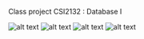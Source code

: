 Class project CSI2132 : Database I


![alt text](http://www.geekpills.com/wp-content/uploads/2017/11/python-logo-master-v3-TM.png) 
![alt text](http://www.unixstickers.com/image/cache/data/stickers/flask/Flask.sh-600x600.png)
![alt text](http://flask-sqlalchemy.pocoo.org/2.3/_static/flask-sqlalchemy-logo.png)
![alt text](https://upload.wikimedia.org/wikipedia/commons/thumb/2/29/Postgresql_elephant.svg/1200px-Postgresql_elephant.svg.png)
